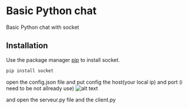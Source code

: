 # Basic Python chat
Basic Python chat with socket 



## Installation

Use the package manager [pip](https://pip.pypa.io/en/stable/) to install socket.

```bash
pip install socket
```

open the config.json file and put config the host(your local ip) and port (i need to be not allready use)
![alt text](https://cdn.discordapp.com/attachments/854657890769567744/884534256594993162/unknown.png)

and open the serveur.py file and the client.py 